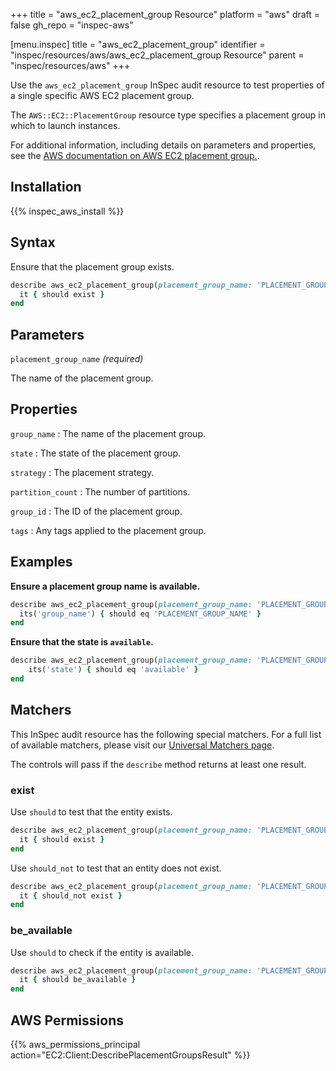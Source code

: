 +++
title = "aws_ec2_placement_group Resource"
platform = "aws"
draft = false
gh_repo = "inspec-aws"

[menu.inspec]
title = "aws_ec2_placement_group"
identifier = "inspec/resources/aws/aws_ec2_placement_group Resource"
parent = "inspec/resources/aws"
+++

Use the `aws_ec2_placement_group` InSpec audit resource to test properties of a single specific AWS EC2 placement group.

The `AWS::EC2::PlacementGroup` resource type specifies a placement group in which to launch instances.

For additional information, including details on parameters and properties, see the [AWS documentation on AWS EC2 placement group.](https://docs.aws.amazon.com/AWSCloudFormation/latest/UserGuide/aws-resource-ec2-placementgroup.html).

## Installation

{{% inspec_aws_install %}}

## Syntax

Ensure that the placement group exists.

```ruby
describe aws_ec2_placement_group(placement_group_name: 'PLACEMENT_GROUP_NAME') do
  it { should exist }
end
```

## Parameters

`placement_group_name` _(required)_

The name of the placement group.

## Properties

`group_name`
: The name of the placement group.

`state`
: The state of the placement group.

`strategy`
: The placement strategy.

`partition_count`
: The number of partitions.

`group_id`
: The ID of the placement group.

`tags`
: Any tags applied to the placement group.

## Examples

**Ensure a placement group name is available.**

```ruby
describe aws_ec2_placement_group(placement_group_name: 'PLACEMENT_GROUP_NAME') do
  its('group_name') { should eq 'PLACEMENT_GROUP_NAME' }
end
```

**Ensure that the state is `available`.**

```ruby
describe aws_ec2_placement_group(placement_group_name: 'PLACEMENT_GROUP_NAME') do
    its('state') { should eq 'available' }
end
```

## Matchers

This InSpec audit resource has the following special matchers. For a full list of available matchers, please visit our [Universal Matchers page](https://www.inspec.io/docs/reference/matchers/).

The controls will pass if the `describe` method returns at least one result.

### exist

Use `should` to test that the entity exists.

```ruby
describe aws_ec2_placement_group(placement_group_name: 'PLACEMENT_GROUP_NAME') do
  it { should exist }
end
```

Use `should_not` to test that an entity does not exist.

```ruby
describe aws_ec2_placement_group(placement_group_name: 'PLACEMENT_GROUP_NAME') do
  it { should_not exist }
end
```

### be_available

Use `should` to check if the entity is available.

```ruby
describe aws_ec2_placement_group(placement_group_name: 'PLACEMENT_GROUP_NAME') do
  it { should be_available }
end
```

## AWS Permissions

{{% aws_permissions_principal action="EC2:Client:DescribePlacementGroupsResult" %}}
